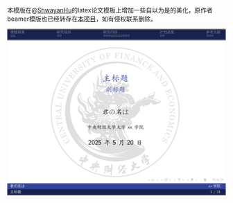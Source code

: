 本模版在@[ShwayanHu](https://github.com/ShwayanHu/CUFE_course_thesis_LaTeX_template)的latex论文模板上增加一些自以为是的美化，原作者beamer模版也已经转存在[本项目](https://github.com/luzhiyu-econ/CUFE-courses/tree/main/%E4%B8%AD%E8%B4%A2%E6%A8%A1%E7%89%88/%E4%B8%AD%E8%B4%A2PPTlatex%E6%A8%A1%E7%89%88)，如有侵权联系删除。

![参考](参考.png)